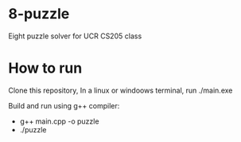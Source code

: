 # 8-puzzle
Eight puzzle solver for UCR CS205 class

# How to run
Clone this repository,
In a linux or windoows terminal, run ./main.exe

Build and run using g++ compiler:
- g++ main.cpp -o puzzle
- ./puzzle
